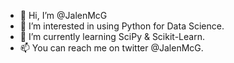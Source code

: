 - 👋 Hi, I’m @JalenMcG
- 👀 I’m interested in using Python for Data Science. 
- 🌱 I’m currently learning SciPy & Scikit-Learn.
- 📫 You can reach me on twitter @JalenMcG. 

<!---
JalenMcG/JalenMcG is a ✨ special ✨ repository because its `README.md` (this file) appears on your GitHub profile.
You can click the Preview link to take a look at your changes.
--->
